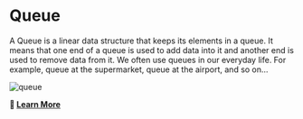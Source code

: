 # Queue

A Queue is a linear data structure that keeps its elements in a queue. It means that one end of a queue is used to add data into it and another end is used to remove data from it.
We often use queues in our everyday life. For example, queue at the supermarket, queue at the airport, and so on...

![queue](https://user-images.githubusercontent.com/5703885/101536243-69f3c280-39a2-11eb-80f5-e4237e47c036.jpeg)


**📝 [Learn More](https://ugross.dev/blog/data-structures-queue)**
